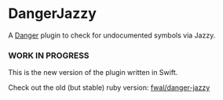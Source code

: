 # DangerJazzy

A [Danger](https://danger.systems) plugin to check for undocumented symbols via Jazzy.

### WORK IN PROGRESS
This is the new version of the plugin written in Swift.

Check out the old (but stable) ruby version: [fwal/danger-jazzy](https://github.com/fwal/danger-jazzy)
